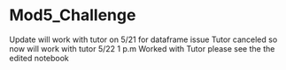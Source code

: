# Mod5_Challenge
Update will work with tutor on 5/21 for dataframe issue
Tutor canceled so now will work with tutor 5/22 1 p.m
Worked with Tutor please see the the edited notebook
